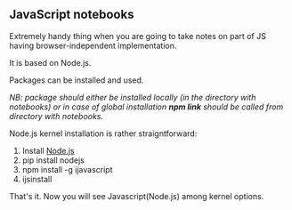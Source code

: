 ## JavaScript notebooks

Extremely handy thing when you are going to take notes on part of JS having browser-independent implementation.

It is based on Node.js.

Packages can be installed and used. 

*NB: package should either be installed locally (in the directory with notebooks) or in case of global installation **npm link** should be called from directory with notebooks.*

Node.js kernel installation is rather straigntforward:
1. Install <a href='https://nodejs.org/en/download/' target='_blank'> Node.js </a>
2. pip install nodejs
3. npm install -g ijavascript
4. ijsinstall

That's it. Now you will see Javascript(Node.js) among kernel options.
    
